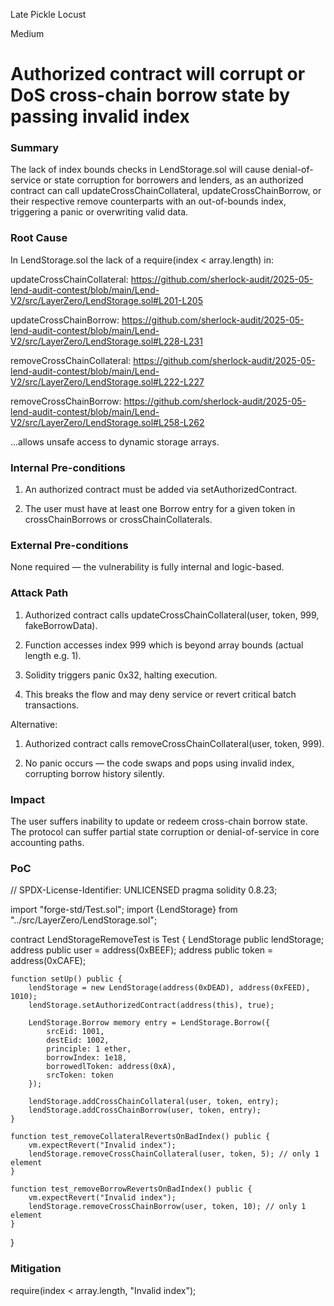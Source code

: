 Late Pickle Locust

Medium

# Authorized contract will corrupt or DoS cross-chain borrow state by passing invalid index

### Summary

The lack of index bounds checks in LendStorage.sol will cause denial-of-service or state corruption for borrowers and lenders, as an authorized contract can call updateCrossChainCollateral, updateCrossChainBorrow, or their respective remove counterparts with an out-of-bounds index, triggering a panic or overwriting valid data.

### Root Cause

In LendStorage.sol the lack of a require(index < array.length) in:

updateCrossChainCollateral: https://github.com/sherlock-audit/2025-05-lend-audit-contest/blob/main/Lend-V2/src/LayerZero/LendStorage.sol#L201-L205

updateCrossChainBorrow:  https://github.com/sherlock-audit/2025-05-lend-audit-contest/blob/main/Lend-V2/src/LayerZero/LendStorage.sol#L228-L231

removeCrossChainCollateral: https://github.com/sherlock-audit/2025-05-lend-audit-contest/blob/main/Lend-V2/src/LayerZero/LendStorage.sol#L222-L227

removeCrossChainBorrow: https://github.com/sherlock-audit/2025-05-lend-audit-contest/blob/main/Lend-V2/src/LayerZero/LendStorage.sol#L258-L262

...allows unsafe access to dynamic storage arrays.

### Internal Pre-conditions

1. An authorized contract must be added via setAuthorizedContract.

2. The user must have at least one Borrow entry for a given token in crossChainBorrows or crossChainCollaterals.

### External Pre-conditions

None required — the vulnerability is fully internal and logic-based.




### Attack Path

1. Authorized contract calls updateCrossChainCollateral(user, token, 999, fakeBorrowData).

2. Function accesses index 999 which is beyond array bounds (actual length e.g. 1).

3. Solidity triggers panic 0x32, halting execution.

4. This breaks the flow and may deny service or revert critical batch transactions.

Alternative:

1. Authorized contract calls removeCrossChainCollateral(user, token, 999).

2. No panic occurs — the code swaps and pops using invalid index, corrupting borrow history silently.

### Impact

The user suffers inability to update or redeem cross-chain borrow state.
The protocol can suffer partial state corruption or denial-of-service in core accounting paths.



### PoC

// SPDX-License-Identifier: UNLICENSED
pragma solidity 0.8.23;

import "forge-std/Test.sol";
import {LendStorage} from "../src/LayerZero/LendStorage.sol";

contract LendStorageRemoveTest is Test {
    LendStorage public lendStorage;
    address public user = address(0xBEEF);
    address public token = address(0xCAFE);

    function setUp() public {
        lendStorage = new LendStorage(address(0xDEAD), address(0xFEED), 1010);
        lendStorage.setAuthorizedContract(address(this), true);

        LendStorage.Borrow memory entry = LendStorage.Borrow({
            srcEid: 1001,
            destEid: 1002,
            principle: 1 ether,
            borrowIndex: 1e18,
            borrowedlToken: address(0xA),
            srcToken: token
        });

        lendStorage.addCrossChainCollateral(user, token, entry);
        lendStorage.addCrossChainBorrow(user, token, entry);
    }

    function test_removeCollateralRevertsOnBadIndex() public {
        vm.expectRevert("Invalid index");
        lendStorage.removeCrossChainCollateral(user, token, 5); // only 1 element
    }

    function test_removeBorrowRevertsOnBadIndex() public {
        vm.expectRevert("Invalid index");
        lendStorage.removeCrossChainBorrow(user, token, 10); // only 1 element
    }
}


### Mitigation

require(index < array.length, "Invalid index");
